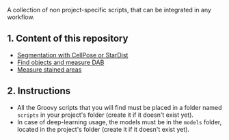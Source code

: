 A collection of non project-specific scripts, that can be integrated in any workflow.

## 1. Content of this repository

- [Segmentation with CellPose or StarDist](dl_sd_cp.md)
- [Find objects and measure DAB](find-objects-and-dab.md)
- [Measure stained areas](find-stained-area.md)

## 2. Instructions

- All the Groovy scripts that you will find must be placed in a folder named `scripts` in your project's folder (create it if it doesn't exist yet).
- In case of deep-learning usage, the models must be in the `models` folder, located in the project's folder (create it if it doesn't exist yet).
